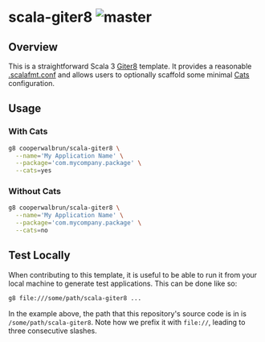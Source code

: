 # scala-giter8 ![master](https://github.com/cooperwalbrun/scala-giter8/workflows/master/badge.svg)

## Overview

This is a straightforward Scala 3 [Giter8](http://www.foundweekends.org/giter8/index.html) template.
It provides a reasonable [.scalafmt.conf](https://scalameta.org/scalafmt/docs/configuration.html)
and allows users to optionally scaffold some minimal [Cats](http://typelevel.org/cats/)
configuration.

## Usage

### With Cats

```bash
g8 cooperwalbrun/scala-giter8 \
  --name='My Application Name' \
  --package='com.mycompany.package' \
  --cats=yes
```

### Without Cats

```bash
g8 cooperwalbrun/scala-giter8 \
  --name='My Application Name' \
  --package='com.mycompany.package' \
  --cats=no
```

## Test Locally

When contributing to this template, it is useful to be able to run it from your local machine to
generate test applications. This can be done like so:

```bash
g8 file:///some/path/scala-giter8 ...
```

In the example above, the path that this repository's source code is in is
`/some/path/scala-giter8`. Note how we prefix it with `file://`, leading to three consecutive
slashes.
